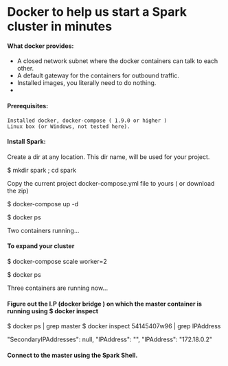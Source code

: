 # Docker to help us start a Spark cluster in minutes
	
	
#### What docker provides:

- A closed network subnet where the docker containers can talk to each other.
- A default gateway for the containers for outbound traffic.
- Installed images, you literally need to do nothing.
- 
#### Prerequisites:

    Installed docker, docker-compose ( 1.9.0 or higher )
    Linux box (or Windows, not tested here).
    
#### Install Spark:

Create a dir at any location. This dir name, will be used for your project.

$ mkdir spark ; cd spark

Copy the current project docker-compose.yml file to yours ( or download the zip)

$ docker-compose up -d

$ docker ps


Two containers running...


#### To expand your cluster

$ docker-compose scale worker=2


$ docker ps


Three containers are running now...


#### Figure out the I.P (docker bridge ) on which the master container is running using $ docker inspect 

$ docker ps | grep master
$ docker inspect 54145407w96 | grep IPAddress

"SecondaryIPAddresses": null,
 "IPAddress": "",
 "IPAddress": "172.18.0.2"
 
 
#### Connect to the master using the Spark Shell.

